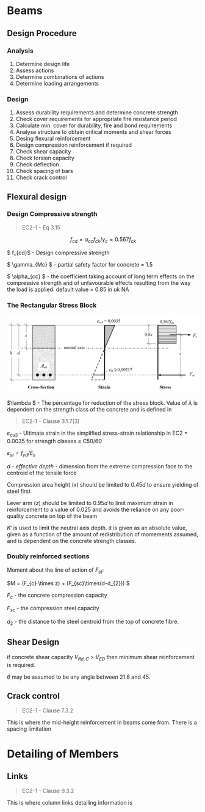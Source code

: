 # Beams

## Design Procedure
### Analysis
1. Determine design life
2. Assess actions
3. Determine combinations of actions
4. Determine loading arrangements
### Design
1. Assess durability requirements and determine concrete strength
2. Check cover requirements for appropriate fire resistance period
3. Calculate min. cover for durability, fire and bond requirements
4. Analyse structure to obtain critical moments and shear forces
5. Desing flexural reinforcement
6. Design compression reinforcement if required
7. Check shear capacity     
8. Check torsion capacity
9. Check deflection
10. Check spacing of bars
11. Check crack control

## Flexural design

### Design Compressive strength
> EC2-1 - Eq 3.15

$$ f_{cd} = \alpha_{cc}f_{ck}/\gamma_{c} = 0.567f_{ck} $$

$ f_{cd}$ - Design compressive strength

$ \gamma_{Mc} $ - partial safety factor for concrete = 1.5

$ \alpha_{cc} $ - the coefficient taking account of long term effects on the compressive strength and of unfavourable effects resulting from the way the load is applied. default value = 0.85 in uk NA

### The Rectangular Stress Block

![image](Images/Notes/StressBlock.png)

$\lambda $ - The percentage for reduction of the stress block. Value of $\lambda$ is dependent on the strength class of the concrete and is defined in
> EC2-1 - Clause 3.1.7(3)

$\varepsilon_{cu3}$ - Ultimate strain in the simplified stress-strain relationship in EC2 = 0.0035 for strength classes $\le$ C50/60

$\varepsilon_{st} = f_{yd}/E_s$

$d$ - *effective depth* - dimension from the extreme compression face to the centroid of the tensile force

Compression area height ($x$) should be limited to $0.45d$ to ensure yielding of steel first

Lever arm ($z$) should be limited to $0.95d$ to limit maximum strain in reinforcement to a value of 0.025 and avoids the reliance on any poor-quality concrete on top of the beam

$K'$ is used to limit the neutral axis depth. it is given as an absolute value, given as a function of the amount of redistribution of momements assumed, and is dependent on the concrete strength classes.

### Doubly reinforced sections

Moment about the line of action of $F_{st}$:

$M = (F_{c} \times z) + (F_{sc}\times(d-d_{2})) $

$F_{c}$ - the concrete compression capacity

$F_{sc}$ - the compression steel capacity

$d_{2}$ - the distance to the steel centroid from the top of concrete fibre.

## Shear Design

if concrete shear capacity $V_{Rd,C}$ > $V_{ED}$ then minimum shear reinforcement is required.

$\theta$ may be assumed to be any angle between 21.8 and 45.

## Crack control
> EC2-1 - Clause 7.3.2

This is where the mid-height reinforcement in beams come from. There is a spacing limitation

# Detailing of Members

## Links

> EC2-1 - Clause 9.3.2

This is where column links detailing information is